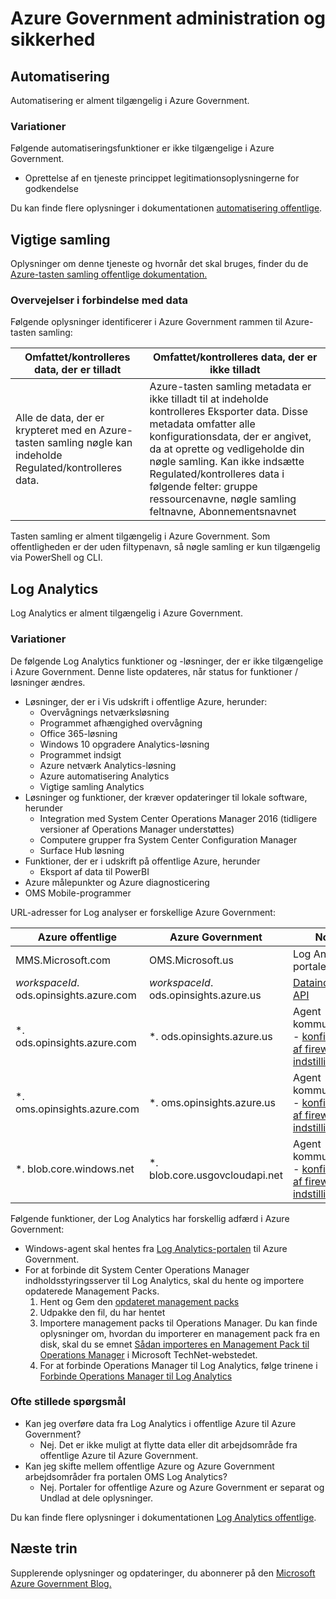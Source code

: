 <properties
    pageTitle="Azure Government dokumentation | Microsoft Azure"
    description="Dette giver en sammenligning af funktioner og vejledning om udvikling af programmer til Azure Government"
    services="Azure-Government"
    cloud="gov" 
    documentationCenter=""
    authors="scooxl"
    manager="zakramer"
    editor=""/>
<tags
    ms.service="multiple"
    ms.devlang="na"
    ms.topic="article"
    ms.tgt_pltfrm="na"
    ms.workload="azure-government"
    ms.date="10/25/2016"
    ms.author="scooxl"/>
#  <a name="azure-government-management-and-security"></a>Azure Government administration og sikkerhed

## <a name="automation"></a>Automatisering

Automatisering er alment tilgængelig i Azure Government.

### <a name="variations"></a>Variationer

Følgende automatiseringsfunktioner er ikke tilgængelige i Azure Government.

+ Oprettelse af en tjeneste princippet legitimationsoplysningerne for godkendelse

Du kan finde flere oplysninger i dokumentationen [automatisering offentlige](../automation/automation-intro.md).


##  <a name="key-vault"></a>Vigtige samling
Oplysninger om denne tjeneste og hvornår det skal bruges, finder du de <a href="https://azure.microsoft.com/documentation/services/key-vault">Azure-tasten samling offentlige dokumentation.</a>
### <a name="data-considerations"></a>Overvejelser i forbindelse med data
Følgende oplysninger identificerer i Azure Government rammen til Azure-tasten samling:

| Omfattet/kontrolleres data, der er tilladt | Omfattet/kontrolleres data, der er ikke tilladt |
|--------------------------------------------------------------------------------------|-----------------------------------------------------------------------------------------------------------------------------------------------------------------------------------------------------------------------------------------------------------------------------------------------------------------|
| Alle de data, der er krypteret med en Azure-tasten samling nøgle kan indeholde Regulated/kontrolleres data. | Azure-tasten samling metadata er ikke tilladt til at indeholde kontrolleres Eksporter data. Disse metadata omfatter alle konfigurationsdata, der er angivet, da at oprette og vedligeholde din nøgle samling.  Kan ikke indsætte Regulated/kontrolleres data i følgende felter: gruppe ressourcenavne, nøgle samling feltnavne, Abonnementsnavnet |

Tasten samling er alment tilgængelig i Azure Government. Som offentligheden er der uden filtypenavn, så nøgle samling er kun tilgængelig via PowerShell og CLI.
## <a name="log-analytics"></a>Log Analytics
Log Analytics er alment tilgængelig i Azure Government. 

### <a name="variations"></a>Variationer

De følgende Log Analytics funktioner og -løsninger, der er ikke tilgængelige i Azure Government. Denne liste opdateres, når status for funktioner / løsninger ændres.

+ Løsninger, der er i Vis udskrift i offentlige Azure, herunder:
  - Overvågnings netværksløsning
  - Programmet afhængighed overvågning
  - Office 365-løsning
  - Windows 10 opgradere Analytics-løsning
  - Programmet indsigt
  - Azure netværk Analytics-løsning
  - Azure automatisering Analytics
  - Vigtige samling Analytics
+ Løsninger og funktioner, der kræver opdateringer til lokale software, herunder
  - Integration med System Center Operations Manager 2016 (tidligere versioner af Operations Manager understøttes)
  - Computere grupper fra System Center Configuration Manager
  - Surface Hub løsning
+ Funktioner, der er i udskrift på offentlige Azure, herunder
  - Eksport af data til PowerBI
+ Azure målepunkter og Azure diagnosticering
+ OMS Mobile-programmer

URL-adresser for Log analyser er forskellige Azure Government:

| Azure offentlige | Azure Government | Noter |
|--------------|------------------|-------|
| MMS.Microsoft.com | OMS.Microsoft.us | Log Analytics-portalen |
| *workspaceId*. ods.opinsights.azure.com | *workspaceId*. ods.opinsights.azure.us | [Dataindsamler API](../log-analytics/log-analytics-data-collector-api.md) 
| \*. ods.opinsights.azure.com | \*. ods.opinsights.azure.us | Agent kommunikation - [konfiguration af firewall-indstillinger](../log-analytics/log-analytics-proxy-firewall.md) |
| \*. oms.opinsights.azure.com | \*. oms.opinsights.azure.us | Agent kommunikation - [konfiguration af firewall-indstillinger](../log-analytics/log-analytics-proxy-firewall.md) |
| \*. blob.core.windows.net | \*. blob.core.usgovcloudapi.net | Agent kommunikation - [konfiguration af firewall-indstillinger](../log-analytics/log-analytics-proxy-firewall.md) |


Følgende funktioner, der Log Analytics har forskellig adfærd i Azure Government:

+ Windows-agent skal hentes fra [Log Analytics-portalen](https://oms.microsoft.us) til Azure Government.
+ For at forbinde dit System Center Operations Manager indholdsstyringsserver til Log Analytics, skal du hente og importere opdaterede Management Packs.
  1. Hent og Gem den [opdateret management packs](http://go.microsoft.com/fwlink/?LinkId=828749)
  2. Udpakke den fil, du har hentet
  3. Importere management packs til Operations Manager. Du kan finde oplysninger om, hvordan du importerer en management pack fra en disk, skal du se emnet [Sådan importeres en Management Pack til Operations Manager](http://technet.microsoft.com/library/hh212691.aspx) i Microsoft TechNet-webstedet.
  4. For at forbinde Operations Manager til Log Analytics, følge trinene i [Forbinde Operations Manager til Log Analytics](../log-analytics/log-analytics-om-agents.md) 



### <a name="frequently-asked-questions"></a>Ofte stillede spørgsmål

+ Kan jeg overføre data fra Log Analytics i offentlige Azure til Azure Government?
  - Nej. Det er ikke muligt at flytte data eller dit arbejdsområde fra offentlige Azure til Azure Government.
+ Kan jeg skifte mellem offentlige Azure og Azure Government arbejdsområder fra portalen OMS Log Analytics?
  - Nej. Portaler for offentlige Azure og Azure Government er separat og Undlad at dele oplysninger. 

Du kan finde flere oplysninger i dokumentationen [Log Analytics offentlige](../log-analytics/log-analytics-overview.md).

## <a name="next-steps"></a>Næste trin

Supplerende oplysninger og opdateringer, du abonnerer på den <a href="https://blogs.msdn.microsoft.com/azuregov/">Microsoft Azure Government Blog.</a>
 
